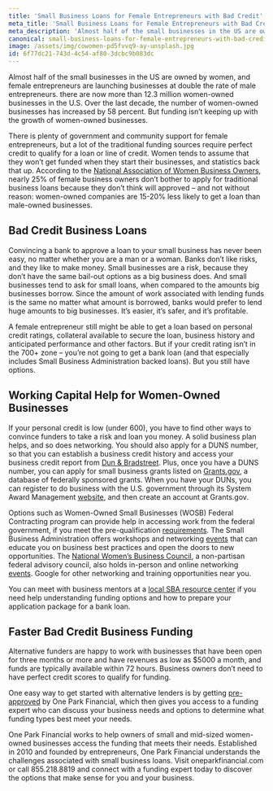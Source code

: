 ```yaml
---
title: 'Small Business Loans for Female Entrepreneurs with Bad Credit'
meta_title: 'Small Business Loans for Female Entrepreneurs with Bad Credit'
meta_description: 'Almost half of the small businesses in the US are owned by women, but 25% of female entrepreneurs don''t apply for loans. Why? Because they assume they will be turned down. If you''re an entrepreneur looking for funding for your small, woman-owned business , these tips will help you get the working capital and loans you need to take your business to the next level.'
canonical: small-business-loans-for-female-entrepreneurs-with-bad-credit
image: /assets/img/cowomen-pd5fvvq9-ay-unsplash.jpg
id: 6f77dc21-743d-4c54-af80-3dcbc9b083dc
---
```

<p>Almost half of the small businesses in the US are owned by women, and female entrepreneurs are launching businesses at double the rate of male entrepreneurs. there are now more than 12.3 million women-owned businesses in the U.S. Over the last decade, the number of women-owned businesses has increased by 58 percent. But funding isn&rsquo;t keeping up with the growth of women-owned businesses.</p>
<p>There is plenty of government and community support for female entrepreneurs, but a lot of the traditional funding sources require perfect credit to qualify for a loan or line of credit. Women tends to assume that they won&rsquo;t get funded when they start their businesses, and statistics back that up. According to the <a href="https://www.nawbo.org/about">National Association of Women Business Owners</a>, nearly 25% of female business owners don&rsquo;t bother to apply for traditional business loans because they don&rsquo;t think will approved &ndash; and not without reason: women-owned companies are 15-20% less likely to get a loan than male-owned businesses.</p>
<h2>Bad Credit Business Loans </h2>
<p>Convincing a bank to approve a loan to your small business has never been easy, no matter whether you are a man or a woman. Banks don&rsquo;t like risks, and they like to make money. Small businesses are a risk, because they don&rsquo;t have the same bail-out options as a big business does. And small businesses tend to ask for small loans, when compared to the amounts big businesses borrow. Since the amount of work associated with lending funds is the same no matter what amount is borrowed, banks would prefer to lend huge amounts to big businesses. It&rsquo;s easier, it&rsquo;s safer, and it&rsquo;s profitable.</p>
<p>A female entrepreneur still might be able to get a loan based on personal credit ratings, collateral available to secure the loan, business history and anticipated performance and other factors. But if your credit rating isn&rsquo;t in the 700+ zone &ndash; you&rsquo;re not going to get a bank loan (and that especially includes Small Business Administration backed loans). But you still have options.</p>
<h2>Working Capital Help for Women-Owned Businesses</h2>
<p>If your personal credit is low (under 600), you have to find other ways to convince funders to take a risk and loan you money. A solid business plan helps, and so does networking. You should also apply for a DUNS number, so that you can establish a business credit history and access your business credit report from&nbsp;<a href="https://iupdate.dnb.com/iUpdate/viewiUpdateHome.htm;jsessionid=A9C87768E3F759B25ADE4330A2D1BE0F.app2">Dun &amp; Bradstreet</a>. Plus, once you have a DUNS number, you can apply for small business grants listed on <a href="http://www.grants.gov/web/grants/search-grants.html">Grants.gov</a>, a database of federally sponsored grants. When you have your DUNs, you can register to do business with the U.S. government through its System Award Management&nbsp;<a href="https://www.sam.gov/portal/SAM/?portal:componentId=9615a076-c195-44d7-9bf4-ff1d3d101e6c&amp;interactionstate=JBPNS_rO0ABXc0ABBfanNmQnJpZGdlVmlld0lkAAAAAQATL2pzZi9uYXZpZ2F0aW9uLmpzcAAHX19FT0ZfXw**&amp;portal:type=action##11">website</a>, and then create an account at Grants.gov.</p>
<p>Options such as Women-Owned Small Businesses (WOSB) Federal Contracting program can provide help in accessing work from the federal government, if you meet the pre-qualification <a href="https://www.sba.gov/federal-contracting/contracting-assistance-programs/women-owned-small-business-federal-contracting-program">requirements</a>. The Small Business Administration offers workshops and networking <a href="https://www.sba.gov/tools/events">events</a> that can educate you on business best practices and open the doors to new opportunities. The&nbsp;<a href="https://www.nwbc.gov/">National Women&rsquo;s Business Council</a>, a non-partisan federal advisory council, also holds in-person and online networking<a href="https://www.nwbc.gov/category/events/"> events</a>. Google for other networking and training opportunities near you.</p>
<p>You can meet with business mentors at a&nbsp;<a href="https://www.sba.gov/tools/local-assistance/">local SBA resource center</a>&nbsp;if you need help understanding funding options and how to prepare your application package for a bank loan.</p>
<h2>Faster Bad Credit Business Funding </h2>
<p>Alternative funders are happy to work with businesses that have been open for three months or more and have revenues as low as $5000 a month, and funds are typically available within 72 hours. Business owners don&rsquo;t need to have perfect credit scores to qualify for funding.</p>
<p>One easy way to get started with alternative lenders is by getting <a href="https://www.oneparkfinancial.com/pre-qualification">pre-approved</a> by One Park Financial, which then gives you access to a funding expert who can discuss your business needs and options to determine what funding types best meet your needs.</p>
<p>One Park Financial works to help owners of small and mid-sized women-owned businesses access the funding that meets their needs. Established in 2010 and founded by entrepreneurs, One Park Financial understands the challenges associated with small business loans. Visit oneparkfinancial.com or call 855.218.8819 and connect with a funding expert today to discover the options that make sense for you and your business.</p>